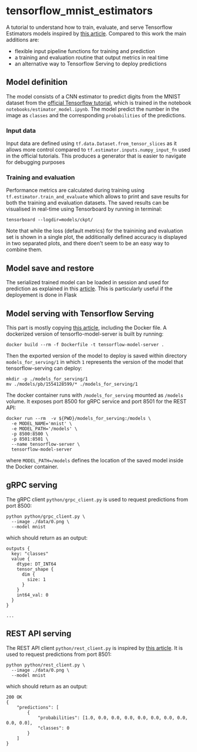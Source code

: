 # tensorflow_mnist_estimators
A tutorial to understand how to train, evaluate, and serve Tensorflow Estimators models inspired by [this article](https://medium.com/@yuu.ishikawa/serving-pre-modeled-and-custom-tensorflow-estimator-with-tensorflow-serving-12833b4be421). Compared to this work the main additions are:
- flexible input pipeline functions for training and prediction
- a training and evaluation routine that output metrics in real time
- an alternative way to Tensorflow Serving to deploy predictions

## Model definition
The model consists of a CNN estimator to predict digits from the MNIST dataset from the [official Tensorflow tutorial](https://www.tensorflow.org/tutorials/estimators/cnn), which is trained in the notebook `notebooks/estimator_model.ipynb`. The model predict the number in the image as `classes` and the corresponding `probabilities` of the predictions.

### Input data
Input data are defined using `tf.data.Dataset.from_tensor_slices` as it allows more control compared to `tf.estimator.inputs.numpy_input_fn` used in the official tutorials. This produces a generator that is easier to navigate for debugging purposes

### Training and evaluation 
Performance metrics are calculated during training using `tf.estimator.train_and_evaluate` which allows to print and save results for both the training and evaluation datasets. The saved results can be visualised in real-time using Tensorboard by running in terminal:
```
tensorboard --logdir=models/ckpt/
```
Note that while the loss (default metrics) for the trainining and evaluation set is shown in a single plot, the additionally defined accuracy is displayed in two separated plots, and there doen't seem to be an easy way to combine them.

## Model save and restore
The serialized trained model can be loaded in session and used for prediction as explained in this [article](https://guillaumegenthial.github.io/serving-tensorflow-estimator.html). This is particularly useful if the deployement is done in Flask

## Model serving with Tensorflow Serving
This part is mostly copying [this article](https://medium.com/@yuu.ishikawa/serving-pre-modeled-and-custom-tensorflow-estimator-with-tensorflow-serving-12833b4be421), including the Docker file. 
A dockerized version of tensorflo-model-server is built by running:
```
docker build --rm -f Dockerfile -t tensorflow-model-server .
```
Then the exported version of the model to deploy is saved within directory `models_for_serving/1` in which `1` represents the version of the model that tensorflow-serving can deploy:
```
mkdir -p ./models_for_serving/1
mv ./models/pb/1554128599/* ./models_for_serving/1
```
The docker container runs with `/models_for_serving` mounted as `/models` volume. It exposes port 8500 for gRPC service and port 8501 for the REST API:
```
docker run --rm  -v ${PWD}/models_for_serving:/models \
  -e MODEL_NAME='mnist' \
  -e MODEL_PATH='/models' \
  -p 8500:8500 \ 
  -p 8501:8501 \ 
  --name tensorflow-server \
  tensorflow-model-server
```
where `MODEL_PATH=/models` defines the location of the saved model inside the Docker container.

## gRPC serving
The gRPC client `python/grpc_client.py` is used to request predictions from port 8500:
```
python python/grpc_client.py \
  --image ./data/0.png \
  --model mnist
```
which should return as an output:
```
outputs {
  key: "classes"
  value {
    dtype: DT_INT64
    tensor_shape {
      dim {
        size: 1
      }
    }
    int64_val: 0
  }
}

...

```

## REST API serving
The REST API client `python/rest_client.py` is inspired by [this article](https://medium.com/@avidaneran/tensorflow-serving-rest-vs-grpc-e8cef9d4ff62). It is used to request predictions from port 8501:
```
python python/rest_client.py \
  --image ./data/0.png \
  --model mnist
```
which should return as an output:
```
200 OK
{
    "predictions": [
        {
            "probabilities": [1.0, 0.0, 0.0, 0.0, 0.0, 0.0, 0.0, 0.0, 0.0, 0.0],
            "classes": 0
        }
    ]
}

```

